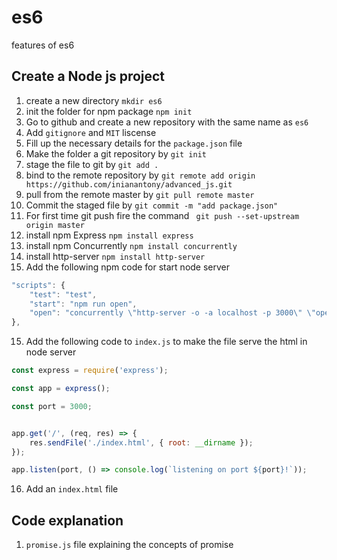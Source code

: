 # es6
features of es6

## Create a Node js project
1. create a new directory `mkdir es6`
2. init the folder for npm package `npm init`
3. Go to github and create a new repository with the same name as `es6`
4. Add `gitignore` and `MIT` liscense
5. Fill up the necessary details for the `package.json` file
6. Make the folder a git repository by `git init`
7. stage the file to git by `git add .`
8. bind to the remote repository by `git remote add origin https://github.com/inianantony/advanced_js.git`
9. pull from the remote master by `git pull remote master`
10. Commit the staged file by `git commit -m "add package.json"`
11. For first time git push fire the command ` git push --set-upstream origin master`
12. install npm Express `npm install express`
13. install npm Concurrently `npm install concurrently`
14. install http-server `npm install http-server`
14. Add the following npm code for start node server
```javascript
"scripts": {
    "test": "test",
    "start": "npm run open",
    "open": "concurrently \"http-server -o -a localhost -p 3000\" \"open http://localhost:3000\""
},
```
15. Add the following code to `index.js` to make the file serve the html in node server
```javascript
const express = require('express');

const app = express();

const port = 3000;


app.get('/', (req, res) => {
    res.sendFile('./index.html', { root: __dirname });
});

app.listen(port, () => console.log(`listening on port ${port}!`));
```
16. Add an `index.html` file

## Code explanation

1. `promise.js` file explaining the concepts of promise
